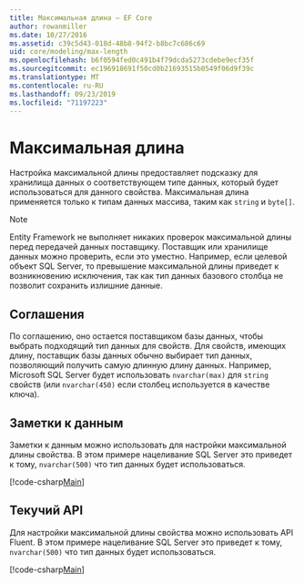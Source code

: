 ```yaml
---
title: Максимальная длина — EF Core
author: rowanmiller
ms.date: 10/27/2016
ms.assetid: c39c5d43-018d-48b8-94f2-b8bc7c686c69
uid: core/modeling/max-length
ms.openlocfilehash: b6f0594fed0c491b4f79dcda5273cdebe9ecf35f
ms.sourcegitcommit: ec196918691f50cd0b21693515b0549f06d9f39c
ms.translationtype: MT
ms.contentlocale: ru-RU
ms.lasthandoff: 09/23/2019
ms.locfileid: "71197223"
---
```

# <a name="maximum-length"></a>Максимальная длина

Настройка максимальной длины предоставляет подсказку для хранилища данных о соответствующем типе данных, который будет использоваться для данного свойства. Максимальная длина применяется только к типам данных массива, таким как `string` и `byte[]`.

> [!NOTE]  
> Entity Framework не выполняет никаких проверок максимальной длины перед передачей данных поставщику. Поставщик или хранилище данных можно проверить, если это уместно. Например, если целевой объект SQL Server, то превышение максимальной длины приведет к возникновению исключения, так как тип данных базового столбца не позволит сохранить излишние данные.

## <a name="conventions"></a>Соглашения

По соглашению, оно остается поставщиком базы данных, чтобы выбрать подходящий тип данных для свойств. Для свойств, имеющих длину, поставщик базы данных обычно выбирает тип данных, позволяющий получить самую длинную длину данных. Например, Microsoft SQL Server будет использовать `nvarchar(max)` для `string` свойств (или `nvarchar(450)` если столбец используется в качестве ключа).

## <a name="data-annotations"></a>Заметки к данным

Заметки к данным можно использовать для настройки максимальной длины свойства. В этом примере нацеливание SQL Server это приведет к тому, `nvarchar(500)` что тип данных будет использоваться.

[!code-csharp[Main](../../../samples/core/Modeling/DataAnnotations/MaxLength.cs?highlight=14)]

## <a name="fluent-api"></a>Текучий API

Для настройки максимальной длины свойства можно использовать API Fluent. В этом примере нацеливание SQL Server это приведет к тому, `nvarchar(500)` что тип данных будет использоваться.

[!code-csharp[Main](../../../samples/core/Modeling/FluentAPI/MaxLength.cs?highlight=11-13)]
